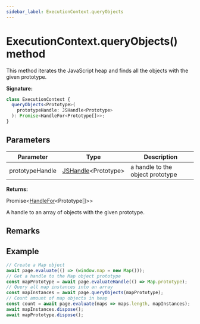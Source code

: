 ```yaml
---
sidebar_label: ExecutionContext.queryObjects
---
```


# ExecutionContext.queryObjects() method

This method iterates the JavaScript heap and finds all the objects with the given prototype.

**Signature:**

```typescript
class ExecutionContext {
  queryObjects<Prototype>(
    prototypeHandle: JSHandle<Prototype>
  ): Promise<HandleFor<Prototype[]>>;
}
```

## Parameters

| Parameter       | Type                                                 | Description                      |
| --------------- | ---------------------------------------------------- | -------------------------------- |
| prototypeHandle | [JSHandle](./puppeteer.jshandle.md)&lt;Prototype&gt; | a handle to the object prototype |

**Returns:**

Promise&lt;[HandleFor](./puppeteer.handlefor.md)&lt;Prototype\[\]&gt;&gt;

A handle to an array of objects with the given prototype.

## Remarks

## Example

```ts
// Create a Map object
await page.evaluate(() => (window.map = new Map()));
// Get a handle to the Map object prototype
const mapPrototype = await page.evaluateHandle(() => Map.prototype);
// Query all map instances into an array
const mapInstances = await page.queryObjects(mapPrototype);
// Count amount of map objects in heap
const count = await page.evaluate(maps => maps.length, mapInstances);
await mapInstances.dispose();
await mapPrototype.dispose();
```
